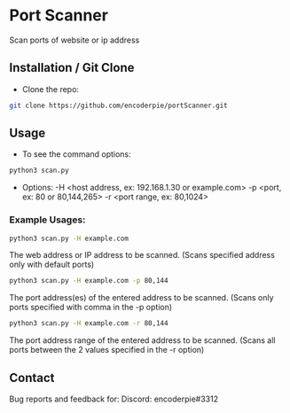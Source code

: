 # Port Scanner
Scan ports of website or ip address

## Installation / Git Clone

* Clone the repo:
 ```sh
git clone https://github.com/encoderpie/portScanner.git
 ```
 
## Usage

* To see the command options:
 ```sh
python3 scan.py
 ```
 
* Options:
  -H <host address, ex: 192.168.1.30 or example.com>
  -p <port, ex: 80 or 80,144,265>
  -r <port range, ex: 80,1024>

### Example Usages:
```sh
python3 scan.py -H example.com
 ```
The web address or IP address to be scanned. (Scans specified address only with default ports)

```sh
python3 scan.py -H example.com -p 80,144
 ```
The port address(es) of the entered address to be scanned. (Scans only ports specified with comma in the -p option)

```sh
python3 scan.py -H example.com -r 80,144
 ```
The port address range of the entered address to be scanned. (Scans all ports between the 2 values specified in the -r option)

## Contact
Bug reports and feedback for:
Discord: encoderpie#3312
